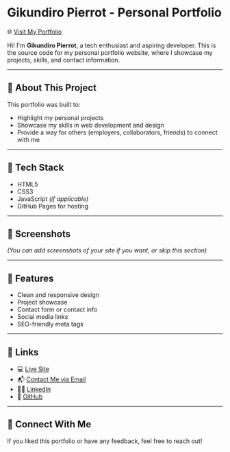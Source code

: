 # Gikundiro Pierrot - Personal Portfolio

🌐 [Visit My Portfolio](https://murokorepierrot.github.io/)

Hi! I'm **Gikundiro Pierrot**, a tech enthusiast and aspiring developer. This is the source code for my personal portfolio website, where I showcase my projects, skills, and contact information.

---

## 📌 About This Project

This portfolio was built to:

- Highlight my personal projects
- Showcase my skills in web development and design
- Provide a way for others (employers, collaborators, friends) to connect with me

---

## 🚀 Tech Stack

- HTML5
- CSS3
- JavaScript *(if applicable)*
- GitHub Pages for hosting

---

## 📸 Screenshots

*(You can add screenshots of your site if you want, or skip this section)*

---

## 🧠 Features

- Clean and responsive design
- Project showcase
- Contact form or contact info
- Social media links
- SEO-friendly meta tags

---

## 🔗 Links

- 💻 [Live Site](https://murokorepierrot.github.io/)
- 📬 [Contact Me via Email](mailto:your@email.com)
- 🧑‍💼 [LinkedIn](https://linkedin.com/in/your-profile)
- 💾 [GitHub](https://github.com/murokorepierrot)

---

## 🤝 Connect With Me

If you liked this portfolio or have any feedback, feel free to reach out!


